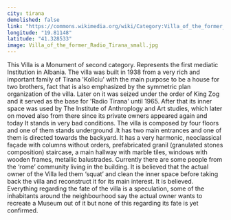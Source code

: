 ```yaml
---
city: tirana
demolished: false
link: "https://commons.wikimedia.org/wiki/Category:Villa_of_the_former_Radio_Tirana"
longitude: "19.81148"
latitude: "41.328533"
image: Villa_of_the_former_Radio_Tirana_small.jpg
---
```

This Villa is a Monument of second category. Represents the first mediatic Institution in Albania. The villa was built in 1938 from a very rich and important family of Tirana 'Kollciu' with the main purpose to be a house for two brothers, fact that is also emphasized by the symmetric plan organization of the villa. Later on it was seized under the order of King Zog and it served as the base for 'Radio Tirana' until 1965. After that its inner space was used by The Institute of Anthroplogy and Art studies, which later on moved also from there since its private owners appeared again and today It stands in very bad conditions. The villa is composed by four floors and one of them stands underground .It has two main entrances and one of them is directed towards the backyard. It has a very harmonic, neoclassical façade with columns without orders, prefabricated granil (granulated stones composition) staircase, a main hallway with marble tiles, windows with wooden frames, metallic balustrades. Currently there are some people from the ‘rome’ community living in the building. It is believed that the actual owner of the Villa led them ‘squat’ and clean the inner space before taking back the villa and reconstruct it for its main interest. It is believed. Everything regarding the fate of the villa is a speculation, some of the inhabitants around the neighbourhood say the actual owner wants to recreate a Museum out of it but none of this regarding its fate is yet confirmed.